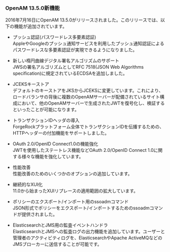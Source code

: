 ### OpenAM 13.5.0新機能

2016年7月16日にOpenAM 13.5.0がリリースされました。このリリースでは、以下の機能が追加されています。

* プッシュ認証(パスワードレス多要素認証)  
AppleやGoogleのプッシュ通知サービスを利用したプッシュ通知認証によるパスワードレスな多要素認証が実現できるようになりました。

* 新しい楕円曲線デジタル署名アルゴリズムのサポート  
JWSの署名アルゴリズムとしてRFC 7518(JSON Web Algorithms specification)に規定されているECDSAを追加しました。

* JCEKSキーストア  
デフォルトのキーストアをJKSからJCEKSに変更しています。これにより、ロードバランサの背後に複数のOpenAMサーバーが配備されているサイト構成において、他のOpenAMサーバーで生成されたJWTを復号化し、検証するといったことが可能になります。

* トランザクションIDヘッダの導入  
ForgeRockプラットフォーム全体でトランザクションIDを伝播するための、HTTPヘッダーの付加機能をサポートしました。

* OAuth 2.0/OpenID Connect1.0の機能強化  
JWTを使用したステートレス機能などOAuth 2.0/OpenID Connect 1.0に関する様々な機能を強化しています。

* 性能改善  
性能改善のためのいくつかのオプションの追加しています。

* 継続的なXUI化  
11.0から始まったXUIリプレースの適用範囲の拡大しています。

* ポリシーのエクスポート/インポート用のssoadmコマンド  
JSON形式でポリシーをエクスポート/インポートするためのssoadmコマンドが提供されました。

* ElasticsearchとJMS用の監査イベントハンドラ  
ElasticsearchとJMSへの監査ログの出力機能を追加しています。ユーザーと管理者のアクティビティログを、ElasticsearchやApache ActiveMQなどのJMSブローカーに送信することが可能です。
